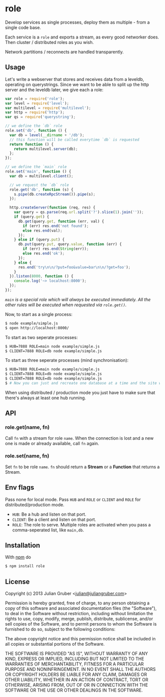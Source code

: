 
# role

Develop services as single processes, deploy them as multiple - from a single
code base.

Each service is a `role` and exports a stream, as every good networker does.
Then cluster / distributed roles as you wish.

Network partitions / reconnects are handled transparently.

## Usage

Let's write a webserver that stores and receives data from a leveldb,
operating on querystrings. Since we want to be able to split up the http
server and the leveldb later, we give each a role:

```js
var role = require('role');
var level = require('level');
var multilevel = require('multilevel');
var http = require('http');
var qs = require('querystring');

// we define the `db` role
role.set('db', function () {
  var db = level(__dirname + '/db');
  // this function will be called everytime `db` is requested
  return function () {
    return multilevel.server(db);
  };
});

// we define the `main` role
role.set('main', function () {
  var db = multilevel.client();

  // we request the `db` role
  role.get('db', function (s) {
    s.pipe(db.createRpcStream()).pipe(s);
  });

  http.createServer(function (req, res) {
    var query = qs.parse(req.url.split('?').slice(1).join(''));
    if (query.get) {
      db.get(query.get, function (err, val) {
        if (err) res.end('not found');
        else res.end(val);
      });
    } else if (query.put) {
      db.put(query.put, query.value, function (err) {
        if (err) res.end(String(err));
        else res.end('ok');
      });
    } else {
      res.end('try\n\n/?put=foo&value=bar\n\n/?get=foo');
    }
  }).listen(8000, function () {
    console.log('~> localhost:8000');
  });
});
```

*`main` is a special role which will always be executed immediately. All the
other rules will be executed when requested via `role.get()`.*

Now, to start as a single process:

```bash
$ node example/simple.js
$ open http://localhost:8000/
```

To start as two seperate processes:

```bash
$ HUB=7888 ROLE=main node example/simple.js 
$ CLIENT=7888 ROLE=db node example/simple.js 
```

To start as three seperate processes (mind synchronisation):

```bash
$ HUB=7888 ROLE=main node example/simple.js 
$ CLIENT=7888 ROLE=db node example/simple.js 
$ CLIENT=7888 ROLE=db node example/simple.js 
$ # Now you can just and recreate one database at a time and the site will stay up.
```

When using distributed / production mode you just have to make sure that
there's always at least one hub running.

## API

### role.get(name, fn)

Call `fn` with a stream for role `name`. When the connection is lost and a new
one is made or already available, call `fn` again.

### role.set(name, fn)

Set `fn` to be role `name`. `fn` should return a **Stream** or a **Function**
that returns a Stream.

## Env flags

Pass none for local mode. Pass `HUB` and `ROLE` or `CLIENT` and `ROLE` for
distributed/production mode.

* `HUB`: Be a hub and listen on that port.
* `CLIENT`: Be a client and listen on that port.
* `ROLE`: The role to serve. Multiple roles are activated when you pass a comma-seperated list, like `main,db`.

## Installation

With [npm](http://npmjs.org) do

```bash
$ npm install role
```

## License

Copyright (c) 2013 Julian Gruber &lt;julian@juliangruber.com&gt;

Permission is hereby granted, free of charge, to any person obtaining a copy
of this software and associated documentation files (the "Software"), to deal
in the Software without restriction, including without limitation the rights
to use, copy, modify, merge, publish, distribute, sublicense, and/or sell
copies of the Software, and to permit persons to whom the Software is
furnished to do so, subject to the following conditions:

The above copyright notice and this permission notice shall be included in
all copies or substantial portions of the Software.

THE SOFTWARE IS PROVIDED "AS IS", WITHOUT WARRANTY OF ANY KIND, EXPRESS OR
IMPLIED, INCLUDING BUT NOT LIMITED TO THE WARRANTIES OF MERCHANTABILITY,
FITNESS FOR A PARTICULAR PURPOSE AND NONINFRINGEMENT. IN NO EVENT SHALL THE
AUTHORS OR COPYRIGHT HOLDERS BE LIABLE FOR ANY CLAIM, DAMAGES OR OTHER
LIABILITY, WHETHER IN AN ACTION OF CONTRACT, TORT OR OTHERWISE, ARISING FROM,
OUT OF OR IN CONNECTION WITH THE SOFTWARE OR THE USE OR OTHER DEALINGS IN
THE SOFTWARE.
